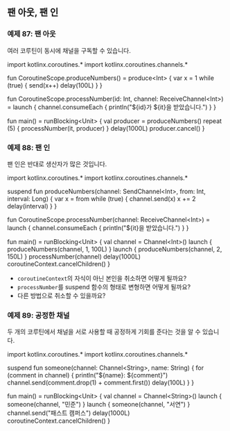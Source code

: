 ## 팬 아웃, 팬 인

### 예제 87: 팬 아웃

여러 코루틴이 동시에 채널을 구독할 수 있습니다.

<div class="kotlin-playground" >
import kotlinx.coroutines.*
import kotlinx.coroutines.channels.*

fun CoroutineScope.produceNumbers() = produce&lt;Int&gt; {
    var x = 1
    while (true) {
        send(x++)
        delay(100L)
    }
}

fun CoroutineScope.processNumber(id: Int, channel: ReceiveChannel&lt;Int&gt;) = launch {
    channel.consumeEach {
        println("${id}가 ${it}을 받았습니다.")
    }
}


fun main() = runBlocking&lt;Unit&gt; {
    val producer = produceNumbers()
    repeat (5) {
        processNumber(it, producer)
    }
    delay(1000L)
    producer.cancel()
}
</div>

### 예제 88: 팬 인

팬 인은 반대로 생산자가 많은 것입니다.

<div class="kotlin-playground" >
import kotlinx.coroutines.*
import kotlinx.coroutines.channels.*

suspend fun produceNumbers(channel: SendChannel&lt;Int&gt;, from: Int, interval: Long) {
    var x = from
    while (true) {
        channel.send(x)
        x += 2
        delay(interval)
    }
}

fun CoroutineScope.processNumber(channel: ReceiveChannel&lt;Int&gt;) = launch {
    channel.consumeEach {
        println("${it}을 받았습니다.")
    }
}


fun main() = runBlocking&lt;Unit&gt; {
    val channel = Channel&lt;Int&gt;()
    launch {
        produceNumbers(channel, 1, 100L)
    }
    launch {
        produceNumbers(channel, 2, 150L)
    }
    processNumber(channel)
    delay(1000L)
    coroutineContext.cancelChildren()
}
</div>

 * `coroutineContext`의 자식이 아닌 본인을 취소하면 어떻게 될까요?
 * `processNumber`를 suspend 함수의 형태로 변형하면 어떻게 될까요?
 * 다른 방법으로 취소할 수 있을까요?

### 예제 89: 공정한 채널

두 개의 코루틴에서 채널을 서로 사용할 때 공정하게 기회를 준다는 것을 알 수 있습니다.

<div class="kotlin-playground" >
import kotlinx.coroutines.*
import kotlinx.coroutines.channels.*

suspend fun someone(channel: Channel&lt;String&gt;, name: String) {
    for (comment in channel) {
        println("${name}: ${comment}")
        channel.send(comment.drop(1) + comment.first())
        delay(100L)
    }
}

fun main() = runBlocking&lt;Unit&gt; {
    val channel = Channel&lt;String&gt;()
    launch {
        someone(channel, "민준")
    }
    launch {
        someone(channel, "서연")
    }
    channel.send("패스트 캠퍼스")
    delay(1000L)
    coroutineContext.cancelChildren()
}
</div>